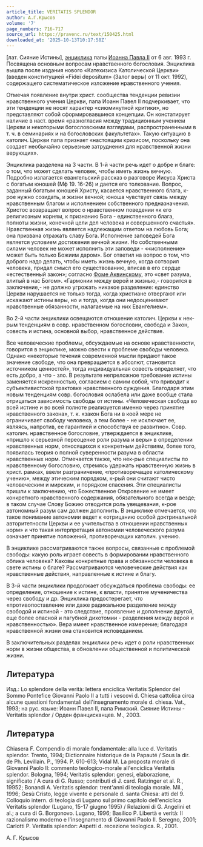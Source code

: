 ```yaml
---
article_title: VERITATIS SPLENDOR
author: А.Г.Крысов
volume: '7'
page_numbers: 716-717
source_url: https://pravenc.ru/text/150425.html
downloaded_at: '2025-10-13T10:17:58Z'
---
```


[лат. Сияние Истины], [энциклика](https://pravenc.ru/text/энциклика.html) папы [Иоанна Павла II](<https://pravenc.ru/text/Иоанна Павла II.html>) от 6 авг. 1993 г. Посвящена основным вопросам нравственного богословия. Энциклика вышла после издания нового «Катехизиса Католической Церкви» (введен конституцией «Fidei depositum» (Залог веры) от 11 окт. 1992), содержащего систематическое изложение нравственного учения.

Отмечая появление внутри христ. сообщества тенденции ревизии нравственного учения Церкви, папа Иоанн Павел II подчеркивает, что эти тенденции не носят характер «сиюминутной критики», но представляют собой сформировавшиеся концепции. Он констатирует наличие в наст. время «разногласия между традиционным учением Церкви и некоторыми богословскими взглядами, распространенными в т. ч. в семинариях и на богословских факультетах». Такую ситуацию в католич. Церкви папа признает «настоящим кризисом, поскольку она создает необычайно серьезные затруднения для нравственной жизни верующих».

Энциклика разделена на 3 части. В 1-й части речь идет о добре и благе: о том, что может сделать человек, чтобы иметь жизнь вечную. Подробно излагается евангельский рассказ о разговоре Иисуса Христа с богатым юношей (Мф 19. 16-26) и дается его толкование. Вопрос, заданный богатым юношей Христу, касается нравственного блага, к-рое нужно созидать, и жизни вечной; юноша чувствует связь между нравственным благом и исполнением собственного предназначения. Христос возвращает вопрос о нравственном поведении «к его религиозным корням, к признанию Бога - единственного блага, полноты жизни, конечной цели дел человека и совершенного счастья». Нравственная жизнь является надлежащим ответом на любовь Бога; она призвана отражать славу Бога. Исполнение заповедей Бога является условием достижения вечной жизни. Но собственными силами человек не может исполнить эти заповеди - ««исполнение» может быть только Божиим даром». Бог ответил на вопрос о том, что доброго надо делать, чтобы иметь жизнь вечную, когда сотворил человека, придал смысл его существованию, вписав в его сердце «естественный закон»; согласно [Фоме Аквинскому](<https://pravenc.ru/text/Фоме Аквинскому.html>), это «свет разума, влитый в нас Богом». «Гармонии между верой и жизнью,- говорится в заключение,- не должно угрожать никакое разделение: единство Церкви нарушается не только тогда, когда христиане отвергают или искажают истины веры, но и тогда, когда они недооценивают нравственные обязанности, налагаемые на них Евангелием».

Во 2-й части энциклики освещаются отношение католич. Церкви к нек-рым тенденциям в совр. нравственном богословии, свобода и Закон, совесть и истина, основной выбор, нравственное действие.

Все человеческие проблемы, обсуждаемые на основе нравственности, говорится в энциклике, можно свести к проблеме свободы человека. Однако «некоторые течения современной мысли придают такое значение свободе, что она превращается в абсолют, становится источником ценностей», тогда индивидуальная совесть определяет, что есть добро, а что - зло. В результате непреложное требование истины заменяется искренностью, согласием с самим собой, что приводит к субъективистской трактовке нравственного суждения. Благодаря этим новым тенденциям совр. богословия ослабела или даже вообще стала отрицаться зависимость свободы от истины. «Человеческая свобода во всей истине и во всей полноте реализуется именно через принятие нравственного закона», т. к. «закон Бога ни в коей мере не ограничивает свободу человека, а тем более - не исключает ее, являясь, напротив, ее гарантией и способствуя ее развитию». Совр. католич. нравственное богословие, утверждается в энциклике, «пришло к серьезной переоценке роли разума и веры» в определении нравственных норм, относящихся к конкретным действиям, более того, появилась теория о полной суверенности разума в области нравственных норм. Отмечается также, что нек-рые специалисты по нравственному богословию, стремясь удержать нравственную жизнь в христ. рамках, ввели разграничение, «противоречащее католическому учению», между этическим порядком, к-рый они считают чисто человеческим и мирским, и порядком спасения. Эти специалисты пришли к заключению, что Божественное Откровение не имеет конкретного нравственного содержания, обязательного всегда и везде; в таком случае Слову Божию отводится роль увещевания, к-рое автономный разум сам должен дополнить. В энциклике отмечается, что такое понимание автономии ведет к «отрицанию особой доктринальной авторитетности Церкви и ее учительства в отношении нравственных норм» и что такая интерпретация автономии человеческого разума означает принятие положений, противоречащих католич. учению.

В энциклике рассматриваются также вопросы, связанные с проблемой свободы: какую роль играет совесть в формировании нравственного облика человека? Каковы конкретные права и обязанности человека в свете истины о благе? Рассматриваются человеческие действия как нравственные действия, направленные к истине и благу.

В 3-й части энциклики продолжает обсуждаться проблема свободы: ее определение, отношение к истине, к власти, принятие мученичества через свободу и др. Энциклика предостерегает, что «противопоставление или даже радикальное разделение между свободой и истиной - это следствие, проявление и дополнение другой, еще более опасной и пагубной дихотомии - разделения между верой и нравственностью». Вера имеет нравственное измерение; благодаря нравственной жизни она становится исповеданием.

В заключительных разделах энциклики речь идет о роли нравственных норм в жизни общества, в обновлении общественной и политической жизни.

## Литература

Изд.: Lo splendore della verità: lettera enciclica Veritatis Splendor del Sommo Pontefice Giovanni Paolo II a tutti i vescovi d. Chiesa cattolica circa alcune questioni fondamentali dell'insegnamento morale d. chiesa. Vat., 1993; на рус. языке: Иоанн Павел II, папа Римский. Сияние Истины - Veritatis splendor / Орден францисканцев. М., 2003.

## Литература

Chiasera F. Compendio di morale fondamentale: alla luce d. Veritatis splendor. Trento, 1994; Dictionnaire historique de la Papauté / Sous la dir. de Ph. Levillain. P., 1994. P. 610-613; Vidal M. La proposta morale di Giovanni Paolo II: commento teologico-morale all'enciclica Veritatis splendor. Bologna, 1994; Veritatis splendor: genesi, elaborazione, significato / A cura di G. Russo; contributi di J. card. Ratzinger et al. R., 19952; Bonandi A. Veritatis splendor: trent'anni di teologia morale. Mil., 1996; Gesù Cristo, legge vivente e personale d. santa Chiesa: atti del 9. Colloquio intern. di teologia di Lugano sul primo capitolo dell'enciclica Veritatis splendor (Lugano, 15-17 giugno 1995) / Relazioni di G. Angelini et al.; a cura di G. Borgonovo. Lugano, 1996; Basilico P. Libertà e verità: Il razionalismo moderno e l'insegnamento di Giovanni Paolo II. Seregno, 2001; Carlotti P. Veritatis splendor: Aspetti d. recezione teologica. R., 2001.

А. Г. Крысов
